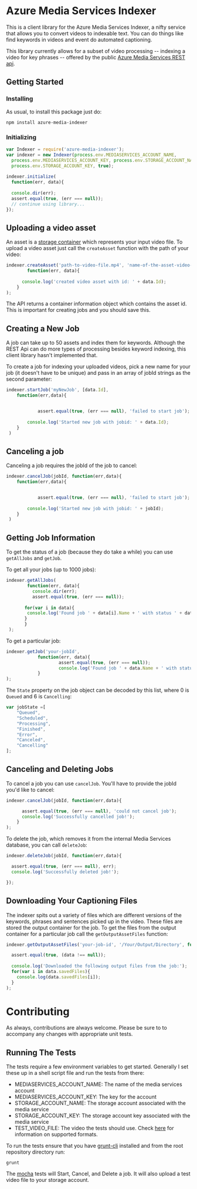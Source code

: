 # Azure Media Services Indexer

This is a client library for the Azure Media Services Indexer, a nifty service that allows you to convert videos to indexable text. You can do things like find keywords in videos and event do automated captioning.

This library currently allows for a subset of video processing -- indexing a video for key phrases -- offered by the public [Azure Media Services REST api](http://msdn.microsoft.com/en-us/library/azure/hh973617.aspx).

## Getting Started


### Installing
As usual, to install this package just do:

```
npm install azure-media-indexer
```

### Initializing

```js
var Indexer = require('azure-media-indexer');
var indexer = new Indexer(process.env.MEDIASERVICES_ACCOUNT_NAME,
  process.env.MEDIASERVICES_ACCOUNT_KEY, process.env.STORAGE_ACCOUNT_NAME,
  process.env.STORAGE_ACCOUNT_KEY, true);
	
indexer.initialize( 
  function(err, data){
      
  console.dir(err);
  assert.equal(true, (err === null));
  // continue using library...
});
```
## Uploading a video asset

An asset is a [storage container](http://azure.microsoft.com/en-us/documentation/articles/storage-nodejs-how-to-use-blob-storage/) which represents your input video file. To upload a video asset just call the `createAsset` function with the path of your video:

```js
indexer.createAsset('path-to-video-file.mp4', 'name-of-the-asset-video-in-cloud.mp4', 
        function(err, data){
        
	  console.log('created video asset with id: ' + data.Id);
	}
);
```
The API returns a container information object which contains the asset id. This is important for creating jobs and you should save this.

## Creating a New Job

A job can take up to 50 assets and index them for keywords. Although the REST Api can do more types of processing besides keyword indexing, this client library hasn't implemented that.

To create a job for indexing your uploaded videos, pick a new name for your job (it doesn't have to be unique) and pass in an array of jobId strings as the second parameter:

```js
indexer.startJob('myNewJob', [data.Id], 
	function(err,data){


            assert.equal(true, (err === null), 'failed to start job');
            
		console.log('Started new job with jobid: ' + data.Id);
 	}
 )
```

## Canceling a job

Canceling a job requires the jobId of the job to cancel:

```js
indexer.cancelJob(jobId, function(err,data){
	function(err,data){


            assert.equal(true, (err === null), 'failed to start job');
            
		console.log('Started new job with jobid: ' + jobId);
 	}
 )
```

## Getting Job Information

To get the status of a job (because they do take a while) you can use `getAllJobs` and `getJob`.

To get all your jobs (up to 1000 jobs):

```js
indexer.getAllJobs( 
        function(err, data){
          console.dir(err);
          assert.equal(true, (err === null));
          
	   for(var i in data){
	   	console.log('Found job ' + data[i].Name + ' with status ' + data[i].State);	   }
       }
 );
```
To get a particular job:

```js
indexer.getJob('your-jobId',
            function(err, data){
            		assert.equal(true, (err === null));
            		console.log('Found job ' + data.Name + ' with status ' + data.State);
            }
);
```
The `State` property on the job object can be decoded by this list, where 0 is `Queued` and 6 is `Cancelling`:

```js
var jobState =[
    "Queued",
    "Scheduled",
    "Processing",
    "Finished",
    "Error",
    "Canceled",
    "Cancelling"
];
```

## Canceling and Deleting Jobs

To cancel a job you can use `cancelJob`. You'll have to provide the jobId you'd like to cancel:

```js
indexer.cancelJob(jobId, function(err,data){

      assert.equal(true, (err === null), 'could not cancel job');
      console.log('Successfully cancelled job!');
    }
);
```

To delete the job, which removes it from the internal Media Services database, you can call `deleteJob`:

```js
indexer.deleteJob(jobId, function(err,data){

  assert.equal(true, (err === null), err);
  console.log('Successfully deleted job!');

});
```

## Downloading Your Captioning Files

The indexer spits out a variety of files which are different versions of the keywords, phrases and sentences picked up in the video. These files are stored the output container for the job. To get the files from the output container for a particular job call the `getOutputAssetFiles` function:

```js
indexer.getOutputAssetFiles('your-job-id', '/Your/Output/Directory', function(err, data){

  assert.equal(true, (data !== null));
              
  console.log('Downloaded the following output files from the job:');
  for(var i in data.savedFiles){
    console.log(data.savedFiles[i]);
  }
);
```

# Contributing

As always, contributions are always welcome. Please be sure to to accompany any changes with appropriate unit tests.

## Running The Tests

The tests require a few environment variables to get started. Generally I set these up in a shell script file and run the tests from there:

- MEDIASERVICES_ACCOUNT_NAME: The name of the media services account
- MEDIASERVICES_ACCOUNT_KEY: The key for the account
- STORAGE_ACCOUNT_NAME: The storage account associated with the media service
- STORAGE_ACCOUNT_KEY: The storage account key associated with the media service
- TEST_VIDEO_FILE: The video the tests should use. Check [here](http://msdn.microsoft.com/en-us/library/azure/dn535852.aspx) for information on supported formats.

To run the tests ensure that you have [grunt-cli](https://www.npmjs.com/package/grunt-cli) installed and from the root repository directory run:

```
grunt
```

The [mocha](https://www.npmjs.com/package/mocha) tests will Start, Cancel, and Delete a job. It will also upload a test video file to your storage account.